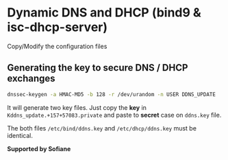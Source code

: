 # Dynamic DNS and DHCP (bind9 & isc-dhcp-server)
Copy/Modify the configuration files

## Generating the key to secure DNS / DHCP exchanges
```bash
dnssec-keygen -a HMAC-MD5 -b 128 -r /dev/urandom -n USER DDNS_UPDATE
```
It will generate two key files. Just copy the **key** in `Kddns_update.+157+57083.private` and paste to **secret** case on `ddns.key` file.

The both files `/etc/bind/ddns.key` and `/etc/dhcp/ddns.key` must be identical.

**Supported by Sofiane**
